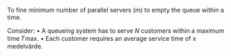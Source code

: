 To fine minimum number of parallel servers (m) to empty the queue within a time.

Consider:
• A queueing system has to serve 𝑁 customers within a maximum
time 𝑇max.
• Each customer requires an average service time of  x medelvärde.